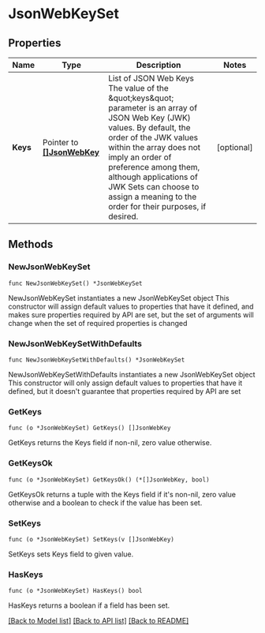 # JsonWebKeySet

## Properties

| Name     | Type                                         | Description                                                                                                                                                                                                                                                                                                                            | Notes      |
| -------- | -------------------------------------------- | -------------------------------------------------------------------------------------------------------------------------------------------------------------------------------------------------------------------------------------------------------------------------------------------------------------------------------------- | ---------- |
| **Keys** | Pointer to [**[]JsonWebKey**](JsonWebKey.md) | List of JSON Web Keys The value of the \&quot;keys\&quot; parameter is an array of JSON Web Key (JWK) values. By default, the order of the JWK values within the array does not imply an order of preference among them, although applications of JWK Sets can choose to assign a meaning to the order for their purposes, if desired. | [optional] |

## Methods

### NewJsonWebKeySet

`func NewJsonWebKeySet() *JsonWebKeySet`

NewJsonWebKeySet instantiates a new JsonWebKeySet object This constructor will
assign default values to properties that have it defined, and makes sure
properties required by API are set, but the set of arguments will change when
the set of required properties is changed

### NewJsonWebKeySetWithDefaults

`func NewJsonWebKeySetWithDefaults() *JsonWebKeySet`

NewJsonWebKeySetWithDefaults instantiates a new JsonWebKeySet object This
constructor will only assign default values to properties that have it defined,
but it doesn't guarantee that properties required by API are set

### GetKeys

`func (o *JsonWebKeySet) GetKeys() []JsonWebKey`

GetKeys returns the Keys field if non-nil, zero value otherwise.

### GetKeysOk

`func (o *JsonWebKeySet) GetKeysOk() (*[]JsonWebKey, bool)`

GetKeysOk returns a tuple with the Keys field if it's non-nil, zero value
otherwise and a boolean to check if the value has been set.

### SetKeys

`func (o *JsonWebKeySet) SetKeys(v []JsonWebKey)`

SetKeys sets Keys field to given value.

### HasKeys

`func (o *JsonWebKeySet) HasKeys() bool`

HasKeys returns a boolean if a field has been set.

[[Back to Model list]](../README.md#documentation-for-models)
[[Back to API list]](../README.md#documentation-for-api-endpoints)
[[Back to README]](../README.md)
